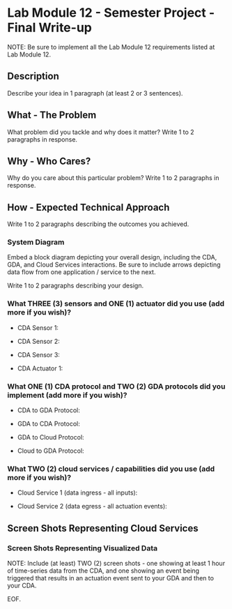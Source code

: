 # Lab Module 12 - Semester Project - Final Write-up

NOTE: Be sure to implement all the Lab Module 12 requirements listed at Lab Module 12.


## Description

Describe your idea in 1 paragraph (at least 2 or 3 sentences).



## What - The Problem 

What problem did you tackle and why does it matter? Write 1 to 2 paragraphs in response.



## Why - Who Cares? 

Why do you care about this particular problem? Write 1 to 2 paragraphs in response.



## How - Expected Technical Approach

Write 1 to 2 paragraphs describing the outcomes you achieved.


### System Diagram

Embed a block diagram depicting your overall design, including the CDA, GDA, and Cloud Services interactions.
Be sure to include arrows depicting data flow from one application / service to the next.



Write 1 to 2 paragraphs describing your design.



### What THREE (3) sensors and ONE (1) actuator did you use (add more if you wish)?

- CDA Sensor 1: 

- CDA Sensor 2: 

- CDA Sensor 3: 

- CDA Actuator 1: 



### What ONE (1) CDA protocol and TWO (2) GDA protocols did you implement (add more if you wish)?

- CDA to GDA Protocol: 

- GDA to CDA Protocol: 

- GDA to Cloud Protocol: 

- Cloud to GDA Protocol: 


 
### What TWO (2) cloud services / capabilities did you use (add more if you wish)?

- Cloud Service 1 (data ingress - all inputs):

- Cloud Service 2 (data egress - all actuation events):



## Screen Shots Representing Cloud Services



### Screen Shots Representing Visualized Data

NOTE: Include (at least) TWO (2) screen shots - one showing at least 1 hour
of time-series data from the CDA, and one showing an event being triggered
that results in an actuation event sent to your GDA and then to your CDA.



EOF.
